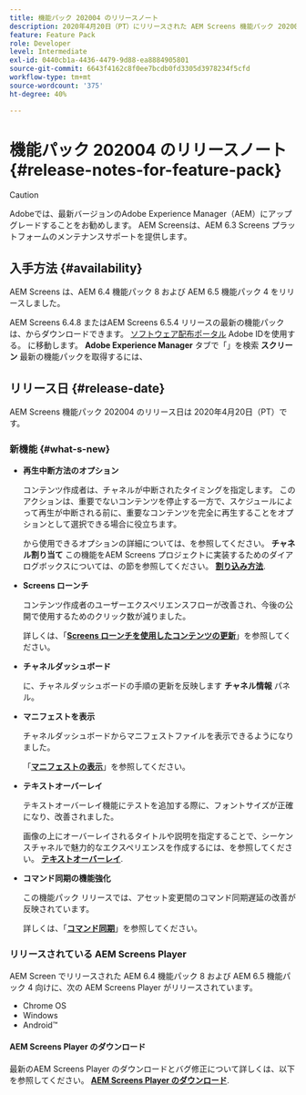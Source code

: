 ```yaml
---
title: 機能パック 202004 のリリースノート
description: 2020年4月20日（PT）にリリースされた AEM Screens 機能パック 202004 について説明します。
feature: Feature Pack
role: Developer
level: Intermediate
exl-id: 0440cb1a-4436-4479-9d88-ea8884905801
source-git-commit: 6643f4162c8f0ee7bcdb0fd3305d3978234f5cfd
workflow-type: tm+mt
source-wordcount: '375'
ht-degree: 40%

---
```


# 機能パック 202004 のリリースノート {#release-notes-for-feature-pack}

>[!CAUTION]
>
>Adobeでは、最新バージョンのAdobe Experience Manager（AEM）にアップグレードすることをお勧めします。 AEM Screensは、AEM 6.3 Screens プラットフォームのメンテナンスサポートを提供します。

## 入手方法 {#availability}

AEM Screens は、AEM 6.4 機能パック 8 および AEM 6.5 機能パック 4 をリリースしました。

AEM Screens 6.4.8 またはAEM Screens 6.5.4 リリースの最新の機能パックは、からダウンロードできます。 [ソフトウェア配布ポータル](https://experience.adobe.com/#/downloads/content/software-distribution/ja/aem.html) Adobe IDを使用する。 に移動します。 **Adobe Experience Manager** タブで「」を検索 **スクリーン** 最新の機能パックを取得するには、

## リリース日 {#release-date}

AEM Screens 機能パック 202004 のリリース日は 2020年4月20日（PT）です。

### 新機能 {#what-s-new}

* **再生中断方法のオプション**

  コンテンツ作成者は、チャネルが中断されたタイミングを指定します。 このアクションは、重要でないコンテンツを停止する一方で、スケジュールによって再生が中断される前に、重要なコンテンツを完全に再生することをオプションとして選択できる場合に役立ちます。

  から使用できるオプションの詳細については、を参照してください。 **チャネル割り当て** この機能をAEM Screens プロジェクトに実装するためのダイアログボックスについては、の節を参照してください。 **[割り込み方法](/help/user-guide/channel-assignment.md#interruption-method-channel)**.

* **Screens ローンチ**

  コンテンツ作成者のユーザーエクスペリエンスフローが改善され、今後の公開で使用するためのクリック数が減りました。

  詳しくは、「**[Screens ローンチを使用したコンテンツの更新](launches.md)**」を参照してください。

* **チャネルダッシュボード**

  に、チャネルダッシュボードの手順の更新を反映します **チャネル情報** パネル。


* **マニフェストを表示**

  チャネルダッシュボードからマニフェストファイルを表示できるようになりました。

  「**[マニフェストの表示](/help/user-guide/managing-channels.md#view-manifest)**」を参照してください。

* **テキストオーバーレイ**

  テキストオーバーレイ機能にテストを追加する際に、フォントサイズが正確になり、改善されました。

  画像の上にオーバーレイされるタイトルや説明を指定することで、シーケンスチャネルで魅力的なエクスペリエンスを作成するには、を参照してください。 **[テキストオーバーレイ](text-overlay.md)**.

* **コマンド同期の機能強化**

  この機能パック リリースでは、アセット変更間のコマンド同期遅延の改善が反映されています。

  詳しくは、「**[コマンド同期](using-command-sync.md)**」を参照してください。

### リリースされている AEM Screens Player

AEM Screen でリリースされた AEM 6.4 機能パック 8 および AEM 6.5 機能パック 4 向けに、次の AEM Screens Player がリリースされています。

* Chrome OS
* Windows
* Android™

#### AEM Screens Player のダウンロード

最新のAEM Screens Player のダウンロードとバグ修正について詳しくは、以下を参照してください。 **[AEM Screens Player のダウンロード](https://download.macromedia.com/screens/)**.
